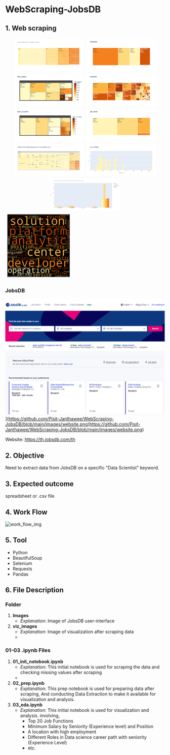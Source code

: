﻿# WebScraping-JobsDB
 
## 1. Web scraping
<div style="display: flex; flex-wrap: wrap; justify-content: center;">
    <img src="https://github.com/Pisit-Janthawee/WebScraping-JobsDB/blob/main/viz_images/treemap1.png" style="margin: 5px;" width="220" height="100">
    <img src="https://github.com/Pisit-Janthawee/WebScraping-JobsDB/blob/main/viz_images/treemap2.png" style="margin: 5px;"  width="220" height="100">
    <img src="https://github.com/Pisit-Janthawee/WebScraping-JobsDB/blob/main/viz_images/treemap3.png" style="margin: 5px;"  width="220" height="100">
    <img src="https://github.com/Pisit-Janthawee/WebScraping-JobsDB/blob/main/viz_images/treemap4.png" style="margin: 5px;"  width="220" height="100">
    <img src="https://github.com/Pisit-Janthawee/WebScraping-JobsDB/blob/main/viz_images/treemap5.png" style="margin: 5px;"  width="220" height="100">
    <img src="https://github.com/Pisit-Janthawee/WebScraping-JobsDB/blob/main/viz_images/treemap6.png" style="margin: 5px;" width="220" height="100">
    <img src="https://github.com/Pisit-Janthawee/WebScraping-JobsDB/blob/main/viz_images/treemap7.png" style="margin: 5px;" width="220" height="100">
    <img src="https://github.com/Pisit-Janthawee/WebScraping-JobsDB/blob/main/viz_images/treemap8.png" style="margin: 5px;" width="220" height="100">
    <img src="https://github.com/Pisit-Janthawee/WebScraping-JobsDB/blob/main/viz_images/treemap9.png" style="margin: 5px;" width="220" height="100">
</div>

<img src="https://github.com/Pisit-Janthawee/WebScraping-JobsDB/blob/main/viz_images/wordcloud.png" style="margin: 5px;" width="200" height="200">

### JobsDB 
![webpage.png](https://github.com/Pisit-Janthawee/WebScraping-JobsDB/blob/main/images/website.png)](https://github.com/Pisit-Janthawee/WebScraping-JobsDB/blob/main/images/website.png)https://github.com/Pisit-Janthawee/WebScraping-JobsDB/blob/main/images/website.png)

Website: https://th.jobsdb.com/th

## 2. Objective
Need to extract data from JobsDB on a specific "Data Scientist" keyword. 

## 3. Expected outcome
spreadsheet or .csv file

## 4. Work Flow
![work_flow_img](https://github.com/Pisit-Janthawee/Web-Scraping-DrugBank-Selenium/assets/133638243/e3c8dcb8-e9ba-49ee-a58d-c0ee43e311f7)

## 5. Tool
- Python
- BeautifulSoup
- Selenium 
- Requests
- Pandas

## 6. File Description

### Folder

1. **Images**
    - *Explanation*: Image of JobsDB user-interface 
2. **viz_images**
    - *Explanation*: Image of visualization after scraping data
    - 
### 01-03 .ipynb Files

1. **01_init_notebook.ipynb**
    - *Explanation*: This initial notebook is used for scraping the data and checking missing values after scraping
    - 
2. **02_prep.ipynb**
    - *Explanation*: This prep notebook is used for preparing data after scraping, And conducting Data Extraction to make it available for visualization and analysis.
3. **03_eda.ipynb**
    - *Explanation*: This initial notebook is used for visualization and analysis. involving,
       - Top 20 Job Functions
       - Minimum Salary by Seniority (Experience level) and Position
       - A location with high employment
       - Different Roles in Data science career path with seniority (Experience Level)
       - etc.


